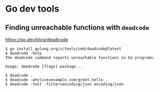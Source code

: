 # Go dev tools

## Finding unreachable functions with `deadcode`

https://go.dev/blog/deadcode

```
$ go install golang.org/x/tools/cmd/deadcode@latest
$ deadcode -help
The deadcode command reports unreachable functions in Go programs.

Usage: deadcode [flags] package...

$ deadcode .
$ deadcode -whylive=example.com/greet.hello .
$ deadcode -test -filter=encoding/json encoding/json
```
